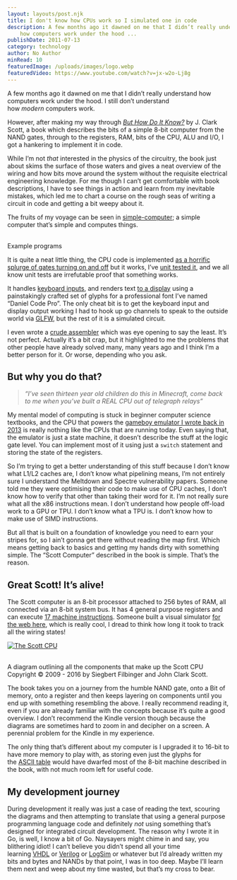 ```yaml
---
layout: layouts/post.njk
title: I don't know how CPUs work so I simulated one in code
description: A few months ago it dawned on me that I didn’t really understand
    how computers work under the hood ...
publishDate: 2011-07-13
category: technology
author: No Author
minRead: 10
featuredImage: /uploads/images/logo.webp
featuredVideo: https://www.youtube.com/watch?v=jx-w2o-Lj8g
---
```


<!-- @format -->

<!--StartFragment-->

A few months ago it dawned on me that I didn’t really understand how computers work under the hood. I still don’t understand how *modern* computers work.

However, after making my way through *[But How Do It Know?](http://buthowdoitknow.com/)* by J. Clark Scott, a book which describes the bits of a simple 8-bit computer from the NAND gates, through to the registers, RAM, bits of the CPU, ALU and I/O, I got a hankering to implement it in code.

While I’m not *that* interested in the physics of the circuitry, the book just about skims the surface of those waters and gives a neat overview of the wiring and how bits move around the system without the requisite electrical engineering knowledge. For me though I can’t get comfortable with book descriptions, I have to see things in action and learn from my inevitable mistakes, which led me to chart a course on the rough seas of writing a circuit in code and getting a bit weepy about it.

The fruits of my voyage can be seen in [simple-computer](https://github.com/djhworld/simple-computer); a simple computer that’s simple and computes things.

\
Example programs

It is quite a neat little thing, the CPU code is implemented [as a horrific splurge of gates turning on and off](https://github.com/djhworld/simple-computer/blob/master/cpu/cpu.go#L763) but it works, I’ve [unit tested it](https://github.com/djhworld/simple-computer/blob/master/cpu/cpu_test.go), and we all know unit tests are irrefutable proof that something works.

It handles [keyboard inputs](https://github.com/djhworld/simple-computer/blob/master/io/keyboard.go#L20), and renders text [to a display](https://github.com/djhworld/simple-computer/blob/master/io/display.go#L13) using a painstakingly crafted set of glyphs for a professional font I’ve named “Daniel Code Pro”. The only cheat bit is to get the keyboard input and display output working I had to hook up go channels to speak to the outside world via [GLFW](https://github.com/djhworld/simple-computer/blob/master/cmd/simulator/glfw_io.go), but the rest of it is a simulated circuit.

I even wrote a [crude assembler](https://github.com/djhworld/simple-computer/blob/master/asm/assembler.go) which was eye opening to say the least. It’s not perfect. Actually it’s a bit crap, but it highlighted to me the problems that other people have already solved many, many years ago and I think I’m a better person for it. Or worse, depending who you ask.

## But why you do that?

> _“I’ve seen thirteen year old children do this in Minecraft, come back to me when you’ve built a REAL CPU out of telegraph relays”_

My mental model of computing is stuck in beginner computer science textbooks, and the CPU that powers the [gameboy emulator I wrote back in 2013](https://github.com/djhworld/gomeboycolor) is really nothing like the CPUs that are running today. Even saying that, the emulator is just a state machine, it doesn’t describe the stuff at the logic gate level. You can implement most of it using just a `switch` statement and storing the state of the registers.

So I’m trying to get a better understanding of this stuff because I don’t know what L1/L2 caches are, I don’t know what pipelining means, I’m not entirely sure I understand the Meltdown and Spectre vulnerability papers. Someone told me they were optimising their code to make use of CPU caches, I don’t know how to verify that other than taking their word for it. I’m not really sure what all the x86 instructions mean. I don’t understand how people off-load work to a GPU or TPU. I don’t know what a TPU is. I don’t know how to make use of SIMD instructions.

But all that is built on a foundation of knowledge you need to earn your stripes for, so I ain’t gonna get there without reading the map first. Which means getting back to basics and getting my hands dirty with something simple. The “Scott Computer” described in the book is simple. That’s the reason.

## Great Scott! It’s alive!

The Scott computer is an 8-bit processor attached to 256 bytes of RAM, all connected via an 8-bit system bus. It has 4 general purpose registers and can execute [17 machine instructions](https://github.com/djhworld/simple-computer#instructions). Someone built a visual simulator [for the web here](http://www.buthowdoitknow.com/but_how_do_it_know_cpu_model.html), which is really cool, I dread to think how long it took to track all the wiring states!

[![](https://djhworld.github.io/img/simple-computer/scott-cpu.png 'The Scott CPU')](https://djhworld.github.io/img/simple-computer/scott-cpu.png)

\
A diagram outlining all the components that make up the Scott CPU\
Copyright © 2009 - 2016 by Siegbert Filbinger and John Clark Scott.

The book takes you on a journey from the humble NAND gate, onto a Bit of memory, onto a register and then keeps layering on components until you end up with something resembling the above. I really recommend reading it, even if you are already familiar with the concepts because it’s quite a good overview. I don’t recommend the Kindle version though because the diagrams are sometimes hard to zoom in and decipher on a screen. A perennial problem for the Kindle in my experience.

The only thing that’s different about my computer is I upgraded it to 16-bit to have more memory to play with, as storing even just the glyphs for the [ASCII table](https://github.com/djhworld/simple-computer/blob/master/_programs/ascii.asm#L27) would have dwarfed most of the 8-bit machine described in the book, with not much room left for useful code.

## My development journey

During development it really was just a case of reading the text, scouring the diagrams and then attempting to translate that using a general purpose programming language code and definitely *not* using something that’s designed for integrated circuit development. The reason why I wrote it in Go, is well, I know a bit of Go. Naysayers might chime in and say, you blithering idiot! I can’t believe you didn’t spend all your time learning [VHDL](https://en.wikipedia.org/wiki/VHDL) or [Verilog](https://en.wikipedia.org/wiki/Verilog) or [LogSim](http://www.cburch.com/logisim/) or whatever but I’d already written my bits and bytes and NANDs by that point, I was in too deep. Maybe I’ll learn them next and weep about my time wasted, but that’s my cross to bear.
